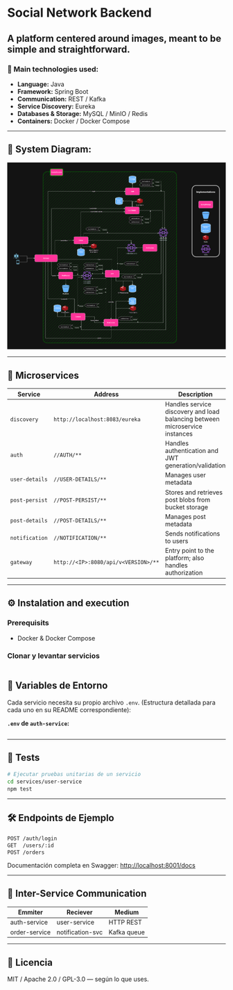 # Social Network Backend

## A platform centered around images, meant to be simple and straightforward.

### 🚀 Main technologies used:

- **Language:** Java  
- **Framework:** Spring Boot  
- **Communication:** REST / Kafka  
- **Service Discovery:** Eureka  
- **Databases & Storage:** MySQL / MinIO / Redis  
- **Containers:** Docker / Docker Compose  

---

## 🧪 System Diagram:

![Logo](./docs/SystemDiagram.png)

---

## 🧪 Microservices

| Service         | Address                                  | Description                                                                 |
|-----------------|------------------------------------------|-----------------------------------------------------------------------------|
| `discovery`     | `http://localhost:8083/eureka`           | Handles service discovery and load balancing between microservice instances |
| `auth`          | `//AUTH/**`                              | Handles authentication and JWT generation/validation                        |
| `user-details`  | `//USER-DETAILS/**`                      | Manages user metadata                                                       |
| `post-persist`  | `//POST-PERSIST/**`                      | Stores and retrieves post blobs from bucket storage                         |
| `post-details`  | `//POST-DETAILS/**`                      | Manages post metadata                                                       |
| `notification`  | `//NOTIFICATION/**`                      | Sends notifications to users                                                |
| `gateway`       | `http://<IP>:8080/api/v<VERSION>/**`     | Entry point to the platform; also handles authorization                     |

---

## ⚙️ Instalation and execution

### Prerequisits

- Docker & Docker Compose

### Clonar y levantar servicios

```bash

```


## 📌 Variables de Entorno

Cada servicio necesita su propio archivo `.env`. (Estructura detallada para cada uno en su README correspondiente):

**`.env` de `auth-service`:**

```env

```

---

## 🧪 Tests

```bash
# Ejecutar pruebas unitarias de un servicio
cd services/user-service
npm test
```

---

## 🛠️ Endpoints de Ejemplo

```http
POST /auth/login
GET  /users/:id
POST /orders
```

Documentación completa en Swagger: [http://localhost:8001/docs](http://localhost:8001/docs)

---

## 📡 Inter-Service Communication

| Emmiter        | Reciever          | Medium       |
|----------------|-------------------|--------------|
| auth-service   | user-service      | HTTP REST    |
| order-service  | notification-svc  | Kafka queue  |

---

## 📄 Licencia

MIT / Apache 2.0 / GPL-3.0 — según lo que uses.
